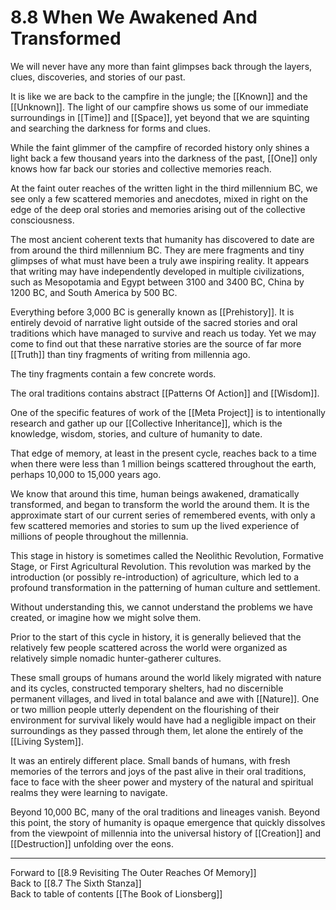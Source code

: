 # 8.8 When We Awakened And Transformed

We will never have any more than faint glimpses back through the layers, clues, discoveries, and stories of our past.

It is like we are back to the campfire in the jungle; the [[Known]] and the [[Unknown]]. The light of our campfire shows us some of our immediate surroundings in [[Time]] and [[Space]], yet beyond that we are squinting and searching the darkness for forms and clues.

While the faint glimmer of the campfire of recorded history only shines a light back a few thousand years into the darkness of the past, [[One]] only knows how far back our stories and collective memories reach.

At the faint outer reaches of the written light in the third millennium BC, we see only a few scattered memories and anecdotes, mixed in right on the edge of the deep oral stories and memories arising out of the collective consciousness.

The most ancient coherent texts that humanity has discovered to date are from around the third millennium BC. They are mere fragments and tiny glimpses of what must have been a truly awe inspiring reality. It appears that writing may have independently developed in multiple civilizations, such as Mesopotamia and Egypt between 3100 and 3400 BC, China by 1200 BC, and South America by 500 BC. 

Everything before 3,000 BC is generally known as [[Prehistory]]. It is entirely devoid of narrative light outside of the sacred stories and oral traditions which have managed to survive and reach us today. Yet we may come to find out that these narrative stories are the source of far more [[Truth]] than tiny fragments of writing from millennia ago.  

The tiny fragments contain a few concrete words. 

The oral traditions contains abstract [[Patterns Of Action]] and [[Wisdom]]. 

One of the specific features of work of the [[Meta Project]] is to intentionally research and gather up our [[Collective Inheritance]], which is the knowledge, wisdom, stories, and culture of humanity to date.

That edge of memory, at least in the present cycle, reaches back to a time when there were less than 1 million beings scattered throughout the earth, perhaps 10,000 to 15,000 years ago.

We know that around this time, human beings awakened, dramatically transformed, and began to transform the world the around them. It is the approximate start of our current series of remembered events, with only a few scattered memories and stories to sum up the lived experience of millions of people throughout the millennia.

This stage in history is sometimes called the Neolithic Revolution, Formative Stage, or First Agricultural Revolution. This revolution was marked by the introduction (or possibly re-introduction) of agriculture, which led to a profound transformation in the patterning of human culture and settlement.

Without understanding this, we cannot understand the problems we have created, or imagine how we might solve them.

Prior to the start of this cycle in history, it is generally believed that the relatively few people scattered across the world were organized as relatively simple nomadic hunter-gatherer cultures.  

These small groups of humans around the world likely migrated with nature and its cycles, constructed temporary shelters, had no discernible permanent villages, and lived in total balance and awe with [[Nature]]. One or two million people utterly dependent on the flourishing of their environment for survival likely would have had a negligible impact on their surroundings as they passed through them, let alone the entirely of the [[Living System]].

It was an entirely different place. Small bands of humans, with fresh memories of the terrors and joys of the past alive in their oral traditions, face to face with the sheer power and mystery of the natural and spiritual realms they were learning to navigate.

Beyond 10,000 BC, many of the oral traditions and lineages vanish. Beyond this point, the story of humanity is opaque emergence that quickly dissolves from the viewpoint of millennia into the universal history of [[Creation]] and [[Destruction]] unfolding over the eons.

___

Forward to [[8.9 Revisiting The Outer Reaches Of Memory]]                    
Back to [[8.7 The Sixth Stanza]]                   
Back to table of contents [[The Book of Lionsberg]]  

